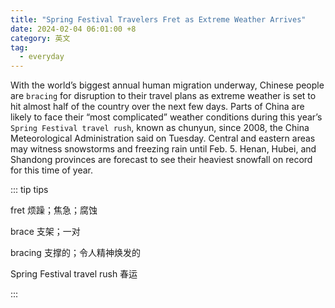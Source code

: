 ```yaml
---
title: "Spring Festival Travelers Fret as Extreme Weather Arrives"
date: 2024-02-04 06:01:00 +8
category: 英文
tag:
  - everyday
---
```


With the world’s biggest annual human migration underway, Chinese people are `bracing` for disruption to their travel plans as extreme weather is set to hit almost half of the country over the next few days. Parts of China are likely to face their “most complicated” weather conditions during this year’s `Spring Festival travel rush`, known as chunyun, since 2008, the China Meteorological Administration said on Tuesday. Central and eastern areas may witness snowstorms and freezing rain until Feb. 5. Henan, Hubei, and Shandong provinces are forecast to see their heaviest snowfall on record for this time of year.

::: tip tips

fret 烦躁；焦急；腐蚀

brace 支架；一对

bracing 支撑的；令人精神焕发的

Spring Festival travel rush 春运

:::
